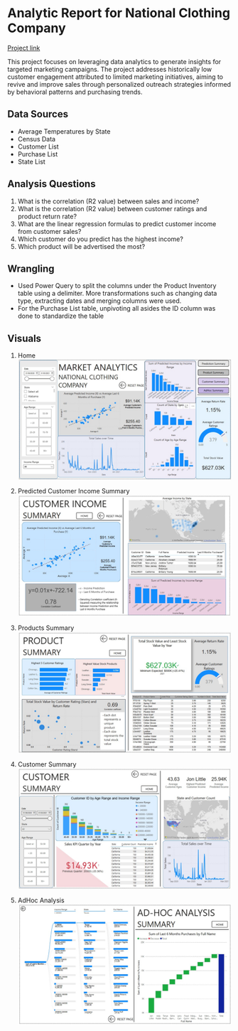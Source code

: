 # Analytic Report for National Clothing Company

[Project link](https://app.powerbi.com/view?r=eyJrIjoiZWVmZDliNTQtZjYzNC00NGI2LTlkYmYtZmVjZDZkMzIyZDc1IiwidCI6Ijk2ZDUwZjcyLWE2MGMtNDgwOS1iNGI1LTIwYjQ5NDUxNjFhZSJ9&pageName=63505591280cd50d404d)

This project focuses on leveraging data analytics to generate insights for targeted marketing campaigns. The project addresses historically low customer engagement attributed to limited marketing initiatives, aiming to revive and improve sales through personalized outreach strategies informed by behavioral patterns and purchasing trends.

## Data Sources
* Average Temperatures by State
* Census Data
* Customer List
* Purchase List
* State List

## Analysis Questions
1. What is the correlation (R2 value) between sales and income?
2. What is the correlation (R2 value) between customer ratings and product return rate?
3. What are the linear regression formulas to predict customer income from customer sales?
4. Which customer do you predict has the highest income?
5. Which product will be advertised the most?

## Wrangling
* Used Power Query to split the columns under the Product Inventory table using a delimiter. More transformations such as changing data type, extracting dates and merging columns were used.
* For the Purchase List table, unpivoting all asides the ID column was done to standardize the table

## Visuals
1. Home
![HOME](images/HomePage.jpeg)
2. Predicted Customer Income Summary
![Predicted Income Summary](images/CustomerIncomeSummary.jpeg)
 
3. Products Summary
![Products Summary](images/ProductSummary.jpeg)

4. Customer Summary
![Customer Summary](images/CustomerSummary.jpeg)
   
5. AdHoc Analysis
![AdHoc Summary](images/AdHoc%20Analysis.jpeg)
